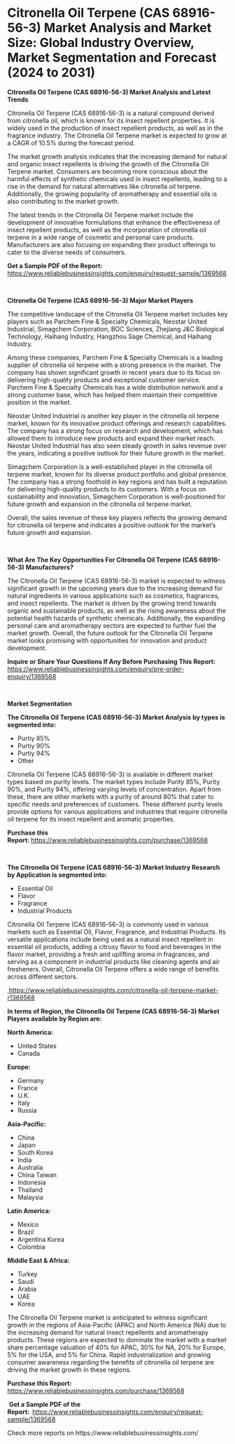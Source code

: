 <p><h1>Citronella Oil Terpene (CAS 68916-56-3) Market Analysis and Market Size: Global Industry Overview, Market Segmentation and Forecast (2024 to 2031)</h1></p><p><strong>Citronella Oil Terpene (CAS 68916-56-3) Market Analysis and Latest Trends</strong></p>
<p><p>Citronella Oil Terpene (CAS 68916-56-3) is a natural compound derived from citronella oil, which is known for its insect repellent properties. It is widely used in the production of insect repellent products, as well as in the fragrance industry. The Citronella Oil Terpene market is expected to grow at a CAGR of 10.5% during the forecast period.</p><p>The market growth analysis indicates that the increasing demand for natural and organic insect repellents is driving the growth of the Citronella Oil Terpene market. Consumers are becoming more conscious about the harmful effects of synthetic chemicals used in insect repellents, leading to a rise in the demand for natural alternatives like citronella oil terpene. Additionally, the growing popularity of aromatherapy and essential oils is also contributing to the market growth.</p><p>The latest trends in the Citronella Oil Terpene market include the development of innovative formulations that enhance the effectiveness of insect repellent products, as well as the incorporation of citronella oil terpene in a wide range of cosmetic and personal care products. Manufacturers are also focusing on expanding their product offerings to cater to the diverse needs of consumers.</p></p>
<p><strong>Get a Sample PDF of the Report:&nbsp;</strong> <a href="https://www.reliablebusinessinsights.com/enquiry/request-sample/1369568">https://www.reliablebusinessinsights.com/enquiry/request-sample/1369568</a></p>
<p>&nbsp;</p>
<p><strong>Citronella Oil Terpene (CAS 68916-56-3) Major Market Players</strong></p>
<p><p>The competitive landscape of the Citronella Oil Terpene market includes key players such as Parchem Fine & Specialty Chemicals, Neostar United Industrial, Simagchem Corporation, BOC Sciences, Zhejiang J&C Biological Technology, Haihang Industry, Hangzhou Sage Chemical, and Haihang Industry. </p><p>Among these companies, Parchem Fine & Specialty Chemicals is a leading supplier of citronella oil terpene with a strong presence in the market. The company has shown significant growth in recent years due to its focus on delivering high-quality products and exceptional customer service. Parchem Fine & Specialty Chemicals has a wide distribution network and a strong customer base, which has helped them maintain their competitive position in the market.</p><p>Neostar United Industrial is another key player in the citronella oil terpene market, known for its innovative product offerings and research capabilities. The company has a strong focus on research and development, which has allowed them to introduce new products and expand their market reach. Neostar United Industrial has also seen steady growth in sales revenue over the years, indicating a positive outlook for their future growth in the market.</p><p>Simagchem Corporation is a well-established player in the citronella oil terpene market, known for its diverse product portfolio and global presence. The company has a strong foothold in key regions and has built a reputation for delivering high-quality products to its customers. With a focus on sustainability and innovation, Simagchem Corporation is well-positioned for future growth and expansion in the citronella oil terpene market.</p><p>Overall, the sales revenue of these key players reflects the growing demand for citronella oil terpene and indicates a positive outlook for the market’s future growth and expansion.</p></p>
<p>&nbsp;</p>
<p><strong>What Are The Key Opportunities For Citronella Oil Terpene (CAS 68916-56-3) Manufacturers?</strong></p>
<p><p>The Citronella Oil Terpene (CAS 68916-56-3) market is expected to witness significant growth in the upcoming years due to the increasing demand for natural ingredients in various applications such as cosmetics, fragrances, and insect repellents. The market is driven by the growing trend towards organic and sustainable products, as well as the rising awareness about the potential health hazards of synthetic chemicals. Additionally, the expanding personal care and aromatherapy sectors are expected to further fuel the market growth. Overall, the future outlook for the Citronella Oil Terpene market looks promising with opportunities for innovation and product development.</p></p>
<p><strong>Inquire or Share Your Questions If Any Before Purchasing This Report:</strong> <a href="https://www.reliablebusinessinsights.com/enquiry/pre-order-enquiry/1369568">https://www.reliablebusinessinsights.com/enquiry/pre-order-enquiry/1369568</a></p>
<p>&nbsp;</p>
<p><strong>Market Segmentation</strong></p>
<p><strong>The Citronella Oil Terpene (CAS 68916-56-3) Market Analysis by types is segmented into:</strong></p>
<p><ul><li>Purtiy 85%</li><li>Purtiy 90%</li><li>Purtiy 94%</li><li>Other</li></ul></p>
<p><p>Citronella Oil Terpene (CAS 68916-56-3) is available in different market types based on purity levels. The market types include Purity 85%, Purity 90%, and Purity 94%, offering varying levels of concentration. Apart from these, there are other markets with a purity of around 80% that cater to specific needs and preferences of customers. These different purity levels provide options for various applications and industries that require citronella oil terpene for its insect repellent and aromatic properties.</p></p>
<p><strong>Purchase this Report:&nbsp;</strong><a href="https://www.reliablebusinessinsights.com/purchase/1369568">https://www.reliablebusinessinsights.com/purchase/1369568</a></p>
<p>&nbsp;</p>
<p><strong>The Citronella Oil Terpene (CAS 68916-56-3) Market Industry Research by Application is segmented into:</strong></p>
<p><ul><li>Essential Oil</li><li>Flavor</li><li>Fragrance</li><li>Industrial Products</li></ul></p>
<p><p>Citronella Oil Terpene (CAS 68916-56-3) is commonly used in various markets such as Essential Oil, Flavor, Fragrance, and Industrial Products. Its versatile applications include being used as a natural insect repellent in essential oil products, adding a citrusy flavor to food and beverages in the flavor market, providing a fresh and uplifting aroma in fragrances, and serving as a component in industrial products like cleaning agents and air fresheners. Overall, Citronella Oil Terpene offers a wide range of benefits across different sectors.</p></p>
<p><a href="https://www.reliablebusinessinsights.com/citronella-oil-terpene-market-r1369568">&nbsp;https://www.reliablebusinessinsights.com/citronella-oil-terpene-market-r1369568</a></p>
<p><strong>In terms of Region, the Citronella Oil Terpene (CAS 68916-56-3) Market Players available by Region are:</strong></p>
<p>
    <p> <strong> North America: </strong>
        <ul>
            <li>United States</li>
            <li>Canada</li>
        </ul>
        </p> 
    <p> <strong> Europe: </strong>
        <ul>
            <li>Germany</li>
            <li>France</li>
            <li>U.K.</li>
            <li>Italy</li>
            <li>Russia</li>
        </ul>
        </p> 
    <p> <strong> Asia-Pacific: </strong>
        <ul>
            <li>China</li>
            <li>Japan</li>
            <li>South Korea</li>
            <li>India</li>
            <li>Australia</li>
            <li>China Taiwan</li>
            <li>Indonesia</li>
            <li>Thailand</li>
            <li>Malaysia</li>
        </ul>
        </p> 
    <p> <strong> Latin America: </strong>
        <ul>
            <li>Mexico</li>
            <li>Brazil</li>
            <li>Argentina Korea</li>
            <li>Colombia</li>
        </ul>
        </p> 
    <p> <strong> Middle East & Africa: </strong>
        <ul>
            <li>Turkey</li>
            <li>Saudi</li>
            <li>Arabia</li>
            <li>UAE</li>
            <li>Korea</li>
        </ul>
    </p>
    </p>
<p><p>The Citronella Oil Terpene market is anticipated to witness significant growth in the regions of Asia-Pacific (APAC) and North America (NA) due to the increasing demand for natural insect repellents and aromatherapy products. These regions are expected to dominate the market with a market share percentage valuation of 40% for APAC, 30% for NA, 20% for Europe, 5% for the USA, and 5% for China. Rapid industrialization and growing consumer awareness regarding the benefits of citronella oil terpene are driving the market growth in these regions.</p></p>
<p><strong>Purchase this Report: </strong><a href="https://www.reliablebusinessinsights.com/purchase/1369568">https://www.reliablebusinessinsights.com/purchase/1369568</a></p>
<p>&nbsp;<strong>Get a Sample PDF of the Report:&nbsp;&nbsp;</strong><a href="https://www.reliablebusinessinsights.com/enquiry/request-sample/1369568">https://www.reliablebusinessinsights.com/enquiry/request-sample/1369568</a></p>
<p><strong></strong></p>
<p>Check more reports on https://www.reliablebusinessinsights.com/</p>